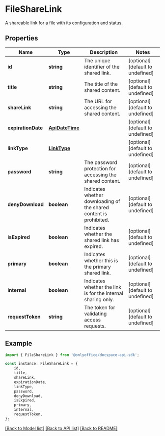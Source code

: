 # FileShareLink

A shareable link for a file with its configuration and status.

## Properties

Name | Type | Description | Notes
------------ | ------------- | ------------- | -------------
**id** | **string** | The unique identifier of the shared link. | [optional] [default to undefined]
**title** | **string** | The title of the shared content. | [optional] [default to undefined]
**shareLink** | **string** | The URL for accessing the shared content. | [optional] [default to undefined]
**expirationDate** | [**ApiDateTime**](ApiDateTime.md) |  | [optional] [default to undefined]
**linkType** | [**LinkType**](LinkType.md) |  | [optional] [default to undefined]
**password** | **string** | The password protection for accessing the shared content. | [optional] [default to undefined]
**denyDownload** | **boolean** | Indicates whether downloading of the shared content is prohibited. | [optional] [default to undefined]
**isExpired** | **boolean** | Indicates whether the shared link has expired. | [optional] [default to undefined]
**primary** | **boolean** | Indicates whether this is the primary shared link. | [optional] [default to undefined]
**internal** | **boolean** | Indicates whether the link is for the internal sharing only. | [optional] [default to undefined]
**requestToken** | **string** | The token for validating access requests. | [optional] [default to undefined]

## Example

```typescript
import { FileShareLink } from '@onlyoffice/docspace-api-sdk';

const instance: FileShareLink = {
    id,
    title,
    shareLink,
    expirationDate,
    linkType,
    password,
    denyDownload,
    isExpired,
    primary,
    internal,
    requestToken,
};
```

[[Back to Model list]](../README.md#documentation-for-models) [[Back to API list]](../README.md#documentation-for-api-endpoints) [[Back to README]](../README.md)
